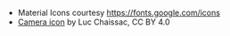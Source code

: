 - Material Icons courtesy <https://fonts.google.com/icons>
- [Camera icon](https://icon-icons.com/icon/screenshot-cursor-camera/100181) by Luc Chaissac, CC BY 4.0
